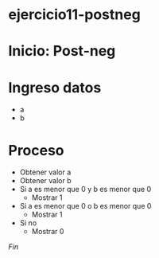 # ejercicio11-postneg

# Inicio: Post-neg

# Ingreso datos

- a
- b

# Proceso

- Obtener valor a
- Obtener valor b
- Si a es menor que 0 y b es menor que 0
    - Mostrar 1  
- Si a es menor que 0 o b es menor que 0
    - Mostrar 1
- Si no
    - Mostrar 0

 *Fin* 

